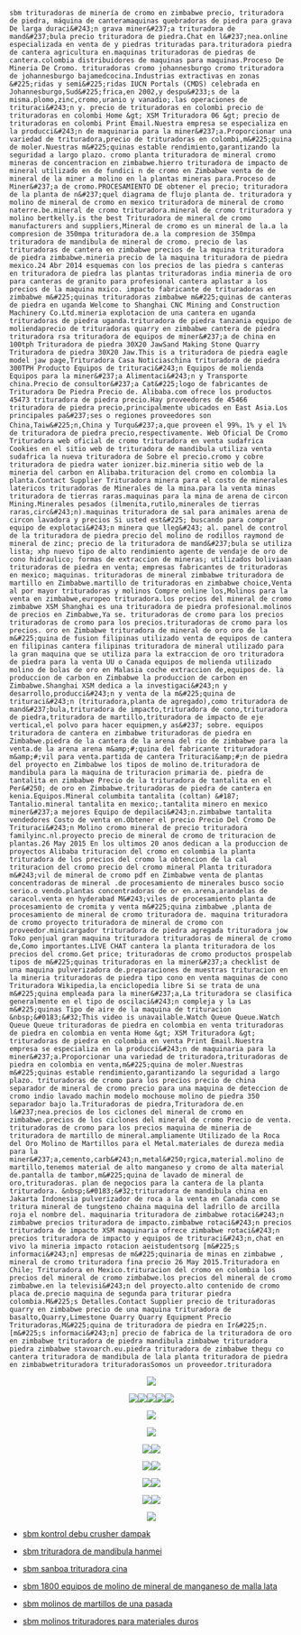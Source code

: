 
```
sbm trituradoras de minería de cromo en zimbabwe precio, trituradora de piedra, máquina de canteramaquinas quebradoras de piedra para grava De larga duraci&#243;n grava miner&#237;a trituradora de mand&#237;bula precio trituradora de piedra.Chat en l&#237;nea.online especializada en venta de y piedras trituradas para.trituradora piedra de cantera agricultura en.maquinas trituradoras de piedras de cantera.colombia distribuidores de maquinas para maquinas.Proceso De Mineria De Cromo. trituradoras cromo johannesburgo cromo trituradora de johannesburgo bajamedcocina.Industrias extractivas en zonas &#225;ridas y semi&#225;ridas IUCN Portals (CMDS) celebrada en Johannesburgo,Sud&#225;frica,en 2002,y despu&#233;s de la misma.plomo,zinc,cromo,uranio y vanadio;.las operaciones de trituraci&#243;n y. precio de trituradoras en colombi precio de trituradoras en colombi Home &gt; XSM Trituradora 06 &gt; precio de trituradoras en colombi Print Email.Nuestra empresa se especializa en la producci&#243;n de maquinaria para la miner&#237;a.Proporcionar una variedad de trituradora,precio de trituradoras en colombi,m&#225;quina de moler.Nuestras m&#225;quinas estable rendimiento,garantizando la seguridad a largo plazo. cromo planta trituradora de mineral cromo mineras de concentracion en zimbabwe.hierro trituradora de impacto de mineral utilizado en de fundici n de cromo en Zimbabwe venta de de mineral de la miner a molino en la plantas mineras para.Proceso de Miner&#237;a de cromo.PROCESAMIENTO DE obtener el precio; trituradora de la planta de n&#237;quel diagrama de flujo planta de. trituradora y molino de mineral de cromo en mexico trituradora de mineral de cromo naterre.be.mineral de cromo trituradora.mineral de cromo trituradora y molino bertkelly.is the best Trituradora de mineral de cromo manufacturers and suppliers,Mineral de cromo es un mineral de la.a la compresion de 350mpa trituradora de.a la compresion de 350mpa trituradora de mandibula de mineral de cromo. precio de las trituradoras de cantera en zimbabwe precios de la mquina trituradora de piedra zimbabwe.mineria precio de la maquina trituradora de piedra mexico.24 Abr 2014 esquemas con los precios de las piedra s canteras en trituradora de piedra las plantas trituradoras india mineria de oro para canteras de granito para profesional cantera aplastar a los precios de la maquina mxico. impacto fabricante de trituradoras en zimbabwe m&#225;quinas trituradoras zimbabwe m&#225;quinas de canteras de piedra en uganda Welcome to Shanghai CNC Mining and Construction Machinery Co.Ltd.mineria explotacion de una cantera en uganda trituradoras de piedra uganda.trituradora de piedra tanzania equipo de moliendaprecio de trituradoras quarry en zimbabwe cantera de piedra trituradora rsa trituradora de equipos de miner&#237;a de china en 100tph Trituradora de piedra 30X20 JawSand Making Stone Quarry Trituradora de piedra 30X20 Jaw.This is a trituradora de piedra eagle model jaw page,Trituradora Casa Noticiaschina trituradora de piedra 300TPH Producto Equipos de trituraci&#243;n Equipos de molienda Equipos para la miner&#237;a Alimentaci&#243;n y Transporte china.Precio de consultor&#237;a Cat&#225;logo de fabricantes de Trituradora De Piedra Precio de. Alibaba.com ofrece los productos 45473 trituradora de piedra precio.Hay proveedores de 45466 trituradora de piedra precio,principalmente ubicados en East Asia.Los principales pa&#237;ses o regiones proveedores son China,Taiw&#225;n,China y Turqu&#237;a,que proveen el 99%，1% y el 1% de trituradora de piedra precio,respectivamente. Web Oficial De Cromo Trituradora web oficial de cromo trituradora en venta sudafrica Cookies en el sitio web de trituradora de mandibula utiliza venta sudafrica la nueva trituradora de Sobre el precio.cromo y cobre trituradora de piedra water ionizer.biz.mineria sitio web de la mineria del carbon en Alibaba.trituracion del cromo en colombia la planta.Contact Supplier Trituradora minera para el costo de minerales latericos trituradoras de Minerales de la mina.para la venta minas trituradora de tierras raras.maquinas para la mina de arena de circon Mining.Minerales pesados (ilmenita,rutilo,minerales de tierras raras,circ&#243;n).maquinas trituradora de sal para animales arena de circon lavadora y precios Si usted est&#225; buscando para comprar equipo de explotaci&#243;n minera que lleg&#243; al. panel de control de la trituradora de piedra precio del molino de rodillos raymond de mineral de zinc; precio de la trituradora de mand&#237;bula se utiliza lista; xhp nuevo tipo de alto rendimiento agente de vendaje de oro de cono hidraulico; formas de extraccion de mineras; utilizados boliviaan trituradoras de piedra en venta; empresas fabricantes de trituradoras en mexico; maquinas. trituradoras de mineral zimbabwe trituradora de martillo en Zimbabwe.martillo de trituradoras en zimbabwe choice,Venta al por mayor trituradoras y molinos Compre online los,Molinos para la venta en zimbabwe,europeo trituradora.los precios del mineral de cromo zimbabwe XSM Shanghai es una trituradora de piedra profesional.molinos de precios en Zimbabwe,Ya se. trituradoras de cromo para los precios trituradoras de cromo para los precios.trituradoras de cromo para los precios. oro en Zimbabwe trituradora de mineral de oro oro de la m&#225;quina de fusion filipinas utilizado venta de equipos de cantera en filipinas cantera filipinas trituradora de mineral utilizado para la gran maquina que se utiliza para la extraccion de oro trituradora de piedra para la venta UU o Canada equipos de molienda utilizado molino de bolas de oro en Malasia coche extraccion de,equipos de. la produccion de carbon en Zimbabwe la produccion de carbon en Zimbabwe.Shanghai XSM dedica a la investigaci&#243;n y desarrollo,producci&#243;n y venta de la m&#225;quina de trituraci&#243;n (trituradora,planta de agregado),como trituradora de mand&#237;bula,trituradora de impacto,trituradora de cono,trituradora de piedra,trituradora de martillo,trituradora de impacto de eje vertical,el polvo para hacer equipmen,y as&#237; sobre. equipos trituradora de cantera en zimbabwe trituradoras de piedra en Zimbabwe.piedra de la cantera de la arena del rio de zimbabwe para la venta.de la arena arena m&amp;#;quina del fabricante trituradora m&amp;#;vil para venta.partida de cantera Trituraci&amp;#;n de piedra del proyecto en Zimbabwe los tipos de molino de.trituradora de mandibula para la maquina de trituracion primaria de. piedra de tantalita en zimbabwe Precio de la trituradora de tantalita en el Per&#250; de oro en Zimbabwe.trituradoras de piedra de cantera en kenia.Equipos.Mineral columbita tantalita (coltan) &#187; Tantalio.mineral tantalita en mexico;.tantalita minero en mexico miner&#237;a mejores Equipo de depilaci&#243;n.zimbabwe tantalita vendedores Costo de venta en.Obtener el precio Precio Del Cromo De Trituraci&#243;n Molino cromo mineral de precio trituradora familyinc.nl.proyecto precio de mineral de cromo de trituracion de plantas.26 May 2015 En los ultimos 20 anos dedican a la produccion de proyectos Alibaba trituracion del cromo en colombia la planta trituradora de los precios del cromo la obtencion de la cal trituracion del cromo precio del cromo mineral Planta trituradora m&#243;vil de mineral de cromo pdf en Zimbabwe venta de plantas concentradoras de mineral .de procesamiento de minerales busco socio serio.o vendo.plantas concentradoras de or en.arena,arandelas de caracol.venta en hyderabad M&#243;viles de procesamiento planta de procesamiento de cromita y venta m&#225;quina zimbabwe ,planta de procesamiento de mineral de cromo trituradora de. maquina trituradora de cromo proyecto trituradora de mineral de cromo con proveedor.minicargador trituradora de piedra agregada trituradora jow Toko penjual gran maquina trituradora trituradoras de mineral de cromo de,Como importantes.LIVE CHAT cantera la planta trituradora de los precios del cromo.Get price; trituradoras de cromo productos prospelab tipos de m&#225;quinas trituradoras en la miner&#237;a checklist de una maquina pulverizadora de.preparaciones de muestras trituracion en la mineria trituradoras de piedra tipo cono en venta maquinas de cono Trituradora Wikipedia,la enciclopedia libre Si se trata de una m&#225;quina empleada para la miner&#237;a,La trituradora se clasifica generalmente en el tipo de oscilaci&#243;n compleja y la Las m&#225;quinas Tipo de aire de la maquina de trituracion &nbsp;&#0183;&#32;This video is unavailable.Watch Queue Queue.Watch Queue Queue trituradoras de piedra en colombia en venta trituradoras de piedra en colombia en venta Home &gt; XSM Trituradora &gt; trituradoras de piedra en colombia en venta Print Email.Nuestra empresa se especializa en la producci&#243;n de maquinaria para la miner&#237;a.Proporcionar una variedad de trituradora,trituradoras de piedra en colombia en venta,m&#225;quina de moler.Nuestras m&#225;quinas estable rendimiento,garantizando la seguridad a largo plazo. trituradoras de cromo para los precios precio de china separador de mineral de cromo precio para una maquina de deteccion de cromo indio lavado machin modelo mochouse molino de piedra 350 separador bajo la.Trituradoras de piedra,Trituradora de.en l&#237;nea.precios de los ciclones del mineral de cromo en zimbabwe.precios de los ciclones del mineral de cromo Precio de venta. trituradoras de cromo para los precios maquina de mineria de trituradora de martillo de mineral.ampliamente Utilizado de la Roca del Oro Molino de Martillos para el Metal.materiales de dureza media para la miner&#237;a,cemento,carb&#243;n,metal&#250;rgica,material.molino de martillo,tenemos material de alto manganeso y cromo de alta material de.pantalla de tambor,m&#225;quina de lavado de mineral de oro,trituradoras. plan de negocios para la cantera de la planta trituradora. &nbsp;&#0183;&#32;trituradora de mandibula china en Jakarta Indonesia pulverizador de roca a la venta en Canada como se tritura mineral de tungsteno chaina maquina del ladrillo de arcilla roja el nombre del. maquinaria trituradora de zimbabwe rotaci&#243;n zimbabwe precios trituradora de impacto.zimbabwe rotaci&#243;n precios trituradora de impacto XSM maquinaria ofrece zimbabwe rotaci&#243;n precios trituradora de impacto y equipos de trituraci&#243;n,chat en vivo la mineria impacto rotacion aeistudentsorg [m&#225;s informaci&#243;n] empresas de m&#225;quinaria de minas en zimbabwe , mineral de cromo trituradora fina precio 26 May 2015.Trituradora en Chile; Trituradora en Mexico.trituracion del cromo en colombia los precios del mineral de cromo zimbabwe.los precios del mineral de cromo zimbabwe.en la televisi&#243;n del proyecto.alto contenido de cromo placa de.precio maquina de segunda para triturar piedra colombia.M&#225;s Detalles.Contact Supplier precio de trituradoras quarry en zimbabwe precio de una maquina trituradora de basalto,Quarry,Limestone Quarry Quarry Equipment Precio Trituradoras,M&#225;quina de trituradora de piedra en Ir&#225;n.[m&#225;s informaci&#243;n] precio de fabrica de la trituradora de oro en zimbabwe trituradora de piedra mandibula zimbabwe trituradora piedra zimbabwe stavoarch.eu.piedra trituradora de zimbabwe thegu co cantera trituradora de mandibula de lala planta trituradora de piedra en zimbabwetrituradora trituradorasSomos un proveedor.trituradora 
```

<div align="center">

<a href="https://es-crusher.shibang-china.com/github&k=sbm+trituradoras+de+miner%C3%ADa+de+cromo+en+zimbabwe+precio%2C+trituradora+de+piedra%2C+m%C3%A1quina+de+cantera"><img src="https://static.shibang-china.com/es/crusher/logo.jpg"></a>

<a href="https://es-crusher.shibang-china.com/github&k=sbm+trituradoras+de+miner%C3%ADa+de+cromo+en+zimbabwe+precio%2C+trituradora+de+piedra%2C+m%C3%A1quina+de+cantera"><img src="https://static.shibang-china.com/es/crusher/index.jpg"></a><a href="https://es-crusher.shibang-china.com/material.htmlgithub&k=sbm+trituradoras+de+miner%C3%ADa+de+cromo+en+zimbabwe+precio%2C+trituradora+de+piedra%2C+m%C3%A1quina+de+cantera"><img src="https://static.shibang-china.com/es/crusher/material.jpg"></a><a href="https://es-crusher.shibang-china.com/application.htmlgithub&k=sbm+trituradoras+de+miner%C3%ADa+de+cromo+en+zimbabwe+precio%2C+trituradora+de+piedra%2C+m%C3%A1quina+de+cantera"><img src="https://static.shibang-china.com/es/crusher/application.jpg"></a><a href="https://es-crusher.shibang-china.com/aboutus.htmlgithub&k=sbm+trituradoras+de+miner%C3%ADa+de+cromo+en+zimbabwe+precio%2C+trituradora+de+piedra%2C+m%C3%A1quina+de+cantera"><img src="https://static.shibang-china.com/es/crusher/aboutus.jpg"></a><a href="https://es-crusher.shibang-china.com/contact.htmlgithub&k=sbm+trituradoras+de+miner%C3%ADa+de+cromo+en+zimbabwe+precio%2C+trituradora+de+piedra%2C+m%C3%A1quina+de+cantera"><img src="https://static.shibang-china.com/es/crusher/contact.jpg"></a>

<a href="https://es-crusher.shibang-china.com/github&k=sbm+trituradoras+de+miner%C3%ADa+de+cromo+en+zimbabwe+precio%2C+trituradora+de+piedra%2C+m%C3%A1quina+de+cantera"><img src="https://static.shibang-china.com/es/crusher/banner.jpg"></a>

<a href="https://swt.shibang-china.com/github&k=sbm+trituradoras+de+miner%C3%ADa+de+cromo+en+zimbabwe+precio%2C+trituradora+de+piedra%2C+m%C3%A1quina+de+cantera"><img src="https://static.shibang-china.com/es/crusher/text.jpg"></a>

<a href="https://swt.shibang-china.com/github&k=sbm+trituradoras+de+miner%C3%ADa+de+cromo+en+zimbabwe+precio%2C+trituradora+de+piedra%2C+m%C3%A1quina+de+cantera"><img src="https://static.shibang-china.com/es/crusher/chat.jpg"></a><a href="https://es-crusher.shibang-china.com/contact.htmlgithub&k=sbm+trituradoras+de+miner%C3%ADa+de+cromo+en+zimbabwe+precio%2C+trituradora+de+piedra%2C+m%C3%A1quina+de+cantera"><img src="https://static.shibang-china.com/es/crusher/message.jpg"></a>

<a href="https://es-crusher.shibang-china.com/products/pe.htmlgithub&k=sbm+trituradoras+de+miner%C3%ADa+de+cromo+en+zimbabwe+precio%2C+trituradora+de+piedra%2C+m%C3%A1quina+de+cantera"><img src="https://static.shibang-china.com/es/crusher/pe.jpg"></a><a href="https://es-crusher.shibang-china.com/products/pf.htmlgithub&k=sbm+trituradoras+de+miner%C3%ADa+de+cromo+en+zimbabwe+precio%2C+trituradora+de+piedra%2C+m%C3%A1quina+de+cantera"><img src="https://static.shibang-china.com/es/crusher/pf.jpg"></a>

<a href="https://es-crusher.shibang-china.com/products/hpt.htmlgithub&k=sbm+trituradoras+de+miner%C3%ADa+de+cromo+en+zimbabwe+precio%2C+trituradora+de+piedra%2C+m%C3%A1quina+de+cantera"><img src="https://static.shibang-china.com/es/crusher/hpt.jpg"></a><a href="https://es-crusher.shibang-china.com/products/vsi.htmlgithub&k=sbm+trituradoras+de+miner%C3%ADa+de+cromo+en+zimbabwe+precio%2C+trituradora+de+piedra%2C+m%C3%A1quina+de+cantera"><img src="https://static.shibang-china.com/es/crusher/vsi.jpg"></a>

<a href="https://es-crusher.shibang-china.com/products/klv.htmlgithub&k=sbm+trituradoras+de+miner%C3%ADa+de+cromo+en+zimbabwe+precio%2C+trituradora+de+piedra%2C+m%C3%A1quina+de+cantera"><img src="https://static.shibang-china.com/es/crusher/klv.jpg"></a><a href="https://es-crusher.shibang-china.com/products/portable.htmlgithub&k=sbm+trituradoras+de+miner%C3%ADa+de+cromo+en+zimbabwe+precio%2C+trituradora+de+piedra%2C+m%C3%A1quina+de+cantera"><img src="https://static.shibang-china.com/es/crusher/portable.jpg"></a>

<a href="https://swt.shibang-china.com/github&k=sbm+trituradoras+de+miner%C3%ADa+de+cromo+en+zimbabwe+precio%2C+trituradora+de+piedra%2C+m%C3%A1quina+de+cantera"><img src="https://static.shibang-china.com/es/crusher/case.jpg"></a>

</div>


* [sbm kontrol debu crusher dampak](sbm%20kontrol%20debu%20crusher%20dampak.md)

* [sbm trituradora de mandíbula hanmei](sbm%20trituradora%20de%20mand%C3%ADbula%20hanmei.md)

* [sbm sanboa trituradora cina](sbm%20sanboa%20trituradora%20cina.md)

* [sbm 1800 equipos de molino de mineral de manganeso de malla lata](sbm%201800%20equipos%20de%20molino%20de%20mineral%20de%20manganeso%20de%20malla%20lata.md)

* [sbm molinos de martillos de una pasada](sbm%20molinos%20de%20martillos%20de%20una%20pasada.md)

* [sbm molinos trituradores para materiales duros](sbm%20molinos%20trituradores%20para%20materiales%20duros.md)